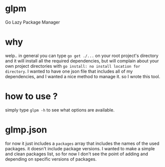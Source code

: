 # glpm
Go Lazy Package Manager

# why
welp.. in general you can type `go get ./...` on your root project's directory and it will install all the required dependencies, 
but will complain about your own project directories with `go install: no install location for directory`. I wanted to have one json
file that includes all of my dependencies, and I wanted a nice method to manage it. so I wrote this tool.

# how to use ?
simply type `glpm -h` to see what options are available.

# glmp.json
for now it just includes a `packages` array that includes the names of the used packages. it doesn't include package versions. I wanted to make a simple and clean packages list, so for now I don't see the point of adding and depending on specific versions of packages.